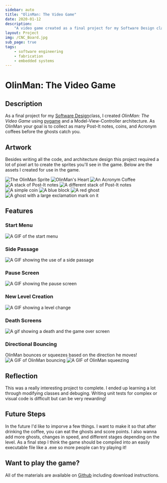 ```yaml
---
sidebar: auto
title: "OlinMan: The Video Game"
date: 2020-01-12
description:
    "A video game created as a final project for my Software Design class"
layout: Project
img: /CNC_Board.jpg
sub_page: true
tags:
    - software engineering
    - fabrication
    - embedded systems
---
```

# OlinMan: The Video Game


## Description

As a final project for my [Software Design](https://olin.smartcatalogiq.com/2020-21/Catalog/Courses-Credits-Hours/ENGR-Engineering/2000/ENGR2510)class, I created *OlinMan: The Video Game* using [pygame](https://www.pygame.org/news) and a Model-View-Controller architecture. As OlinMan your goal is to collect as many Post-It notes, coins, and Acronym coffees before the ghosts catch you.

## Artwork
Besides writing all the code, and architecture design this project required a lot of pixel art to create the sprites you'll see in the game. Below are the assets I created for use in the game.

![The OlinMan Sprite](./media/OlinMan/OM_Sprite.png)
![OlinMan's Heart](./media/OlinMan/OM_Life.png)
![An Acronym Coffee](./media/OlinMan/OM_Coffee.png)
![A stack of Post-It notes](./media/OlinMan/OM_Post_It.png)
![A different stack of Post-It notes](./media/OlinMan/OM_Post_It_Alt.png)
![A simple coin](./media/OlinMan/OM_Coin.png)
![A blue block](./media/OlinMan/OM_Wall.png)
![A red ghost](./media/OlinMan/OM_Red_Ghost.png)
![A ghost with a large exclamation mark on it](./media/OlinMan/OM_Frantic_Ghost.png)

## Features

### Start Menu
![A GIF of the start menu](./media/OlinMan/Start.gif)

### Side Passage
![A GIF showing the use of a side passage](./media/OlinMan/Sidepassage.gif)

### Pause Screen
![A GIF showing the pause screen](./media/OlinMan/Pause.gif)

### New Level Creation
![A GIF showing a level change](./media/OlinMan/NewLevel.gif)

### Death Screens
![A gif showing a death and the game over screen](./media/OlinMan/Death.gif)

### Directional Bouncing

OlinMan bounces or squeezes based on the direction he moves!
![A GIF of OlinMan bouncing](./media/OlinMan/Bounce.gif)
![A GIF of OlinMan squeezing](./media/OlinMan/Squeeze.gif)


## Reflection
This was a really interesting project to complete. I ended up learning a lot through modifying classes and debuging. Writing unit tests for complex or visual code is difficult but can be very rewarding!


## Future Steps
In the future I'd like to imporve a few things. I want to make it so that after drinking the coffee, you can eat the ghosts and score points. I also wanna add more ghosts, changes in speed, and different stages depending on the level. As a final step I think the game should be compiled into an easily executable file like a .exe so more people can try playing it!





## Want to play the game?

All of the materials are available on [Github](https://github.com/robingh42/OlinMan) including download instructions.